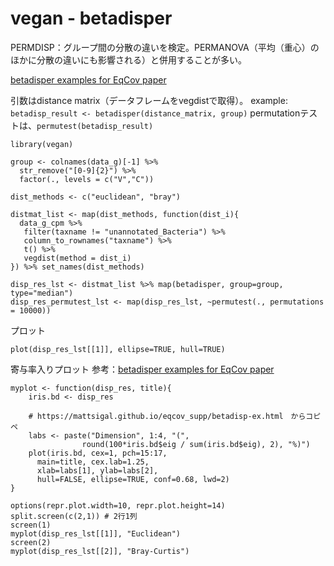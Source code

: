 # vegan - betadisper

PERMDISP：グループ間の分散の違いを検定。PERMANOVA（平均（重心）のほかに分散の違いにも影響される）と併用することが多い。

[betadisper examples for EqCov paper](https://mattsigal.github.io/eqcov_supp/betadisp-ex.html)

引数はdistance matrix（データフレームをvegdistで取得）。
example: `betadisp_result <- betadisper(distance_matrix, group)`
permutationテストは、`permutest(betadisp_result)`

```
library(vegan)

group <- colnames(data_g)[-1] %>%
  str_remove("[0-9]{2}") %>%
  factor(., levels = c("V","C"))

dist_methods <- c("euclidean", "bray")

distmat_list <- map(dist_methods, function(dist_i){
  data_g_cpm %>%
   filter(taxname != "unannotated_Bacteria") %>%
   column_to_rownames("taxname") %>%
   t() %>%
   vegdist(method = dist_i)
}) %>% set_names(dist_methods)

disp_res_lst <- distmat_list %>% map(betadisper, group=group, type="median")
disp_res_permutest_lst <- map(disp_res_lst, ~permutest(., permutations = 10000))
```

プロット

```
plot(disp_res_lst[[1]], ellipse=TRUE, hull=TRUE)
```


寄与率入りプロット
参考：[betadisper examples for EqCov paper](https://mattsigal.github.io/eqcov_supp/betadisp-ex.html)

```
myplot <- function(disp_res, title){
    iris.bd <- disp_res

    # https://mattsigal.github.io/eqcov_supp/betadisp-ex.html　からコピペ
    labs <- paste("Dimension", 1:4, "(", 
                round(100*iris.bd$eig / sum(iris.bd$eig), 2), "%)")
    plot(iris.bd, cex=1, pch=15:17,
      main=title, cex.lab=1.25,
      xlab=labs[1], ylab=labs[2],
      hull=FALSE, ellipse=TRUE, conf=0.68, lwd=2)
}

options(repr.plot.width=10, repr.plot.height=14)
split.screen(c(2,1)) # 2行1列
screen(1)
myplot(disp_res_lst[[1]], "Euclidean")
screen(2)
myplot(disp_res_lst[[2]], "Bray-Curtis")
```